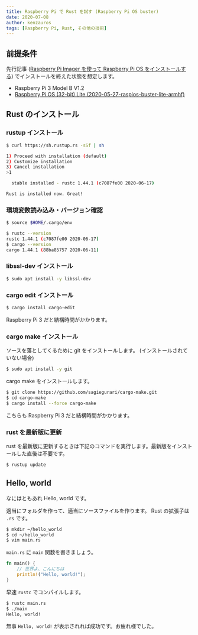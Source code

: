 ```yaml
---
title: Raspberry Pi で Rust を試す (Raspberry Pi OS buster)
date: 2020-07-08
author: kenzauros
tags: [Raspberry Pi, Rust, その他の技術]
---
```


## 前提条件

先行記事 ([Raspberry Pi Imager を使って Raspberry Pi OS をインストールする](/install-raspberry-pi-os-with-raspberry-pi-imager)) でインストールを終えた状態を想定します。

- Raspberry Pi 3 Model B V1.2
- [Raspberry Pi OS (32-bit) Lite (2020-05-27-raspios-buster-lite-armhf)](https://www.raspberrypi.org/downloads/raspberry-pi-os/)

## Rust のインストール

### rustup インストール

```sh
$ curl https://sh.rustup.rs -sSf | sh

1) Proceed with installation (default)
2) Customize installation
3) Cancel installation
>1

  stable installed - rustc 1.44.1 (c7087fe00 2020-06-17)

Rust is installed now. Great!
```

### 環境変数読み込み・バージョン確認

```sh
$ source $HOME/.cargo/env

$ rustc --version
rustc 1.44.1 (c7087fe00 2020-06-17)
$ cargo --version
cargo 1.44.1 (88ba85757 2020-06-11)
```

### libssl-dev インストール

```sh
$ sudo apt install -y libssl-dev
```

### cargo edit インストール

```sh
$ cargo install cargo-edit
```

Raspberry Pi 3 だと結構時間がかかります。

### cargo make インストール

ソースを落としてくるために git をインストールします。 (インストールされていない場合)

```sh
$ sudo apt install -y git
```

cargo make をインストールします。

```sh
$ git clone https://github.com/sagiegurari/cargo-make.git
$ cd cargo-make
$ cargo install --force cargo-make
```

こちらも Raspberry Pi 3 だと結構時間がかかります。

### rust を最新版に更新

rust を最新版に更新するときは下記のコマンドを実行します。最新版をインストールした直後は不要です。

```sh
$ rustup update
```

## Hello, world

なにはともあれ Hello, world です。

適当にフォルダを作って、適当にソースファイルを作ります。 Rust の拡張子は `.rs` です。


```sh
$ mkdir ~/hello_world
$ cd ~/hello_world
$ vim main.rs
```

`main.rs` に `main` 関数を書きましょう。

```rs
fn main() {
    // 世界よ、こんにちは
    println!("Hello, world!");
}
```

早速 `rustc` でコンパイルします。

```sh
$ rustc main.rs
$ ./main
Hello, world!
```

無事 `Hello, world!` が表示されれば成功です。お疲れ様でした。